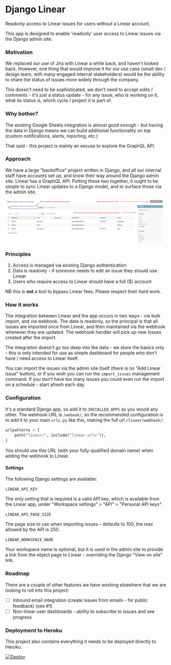 # Django Linear

Readonly access to Linear issues for users without a Linear account.

This app is designed to enable 'readonly' user access to Linear issues via the Django admin site.

### Motivation

We replaced our use of Jira with Linear a while back, and haven't looked back. However, one thing
that would improve it for our use case (small dev / design team, with many engaged internal
stakeholders) would be the ability to share the status of issues more widely through the company.

This doesn't need to be sophisticated, we don't need to accept edits / comments - it's just a status
update - for any issue, who is working on it, what its status is, which cycle / project it is part
of.

### Why bother?

The existing Google Sheets integration is almost good enough - but having the data in Django means
we can build additional functionality on top (custom notifications, alerts, reporting, etc.)

That said - this project is mainly an excuse to explore the GraphQL API.

### Approach

We have a large "backoffice" project written in Django, and all our internal staff have accounts set
up, and know their way around the Django admin site. Linear has a GraphQL API. Putting these two
together, it ought to be simple to sync Linear updates to a Django model, and to surface those via
the admin site.

![Screenshot of admin site](https://raw.githubusercontent.com/yunojuno/django-linear/master/screenshots/issue-list-view.png)

### Principles

1. Access is managed via existing Django authentication
1. Data is readonly - if someone needs to edit an issue they should use Linear
1. Users who require access to Linear should have a full ($) account

NB this is **not** a tool to bypass Linear fees. Please respect their hard work.

### How it works

The integration between Linear and the app occurs in two ways - via bulk import, and via webhook.
The data is readonly, so the principal is that all issues are imported once from Linear, and then
maintained via the webhook whenever they are updated. The webhook handler will pick up new Issues
created after the import.

The integration doesn't go too deep into the data - we store the basics only - this is only intended
for use as simple dashboard for people who don't have / need access to Linear itself.

You can import the issues via the admin site itself (there is no "Add Linear issue" button), or if
you wish you can run the `import_issues` management command. If you don't have too many issues you
could even run the import on a schedule - start afresh each day.

### Configuration

It's a standard Django app, so add it to `INSTALLED_APPS` as you would any other. The webhook URL is
`/webook/`, so the recommended configuration is to add it to your main `urls.py` like this, making
the full url `/linear/webhook/`:

```python
urlpatterns = [
    path("linear/", include("linear.urls")),
]
```

You should use this URL (with your fully-qualified domain name) when adding the webhook to Linear.

#### Settings

The following Django settings are available:

`LINEAR_API_KEY`

The only setting that is required is a valid API key, which is available from the Linear app, under
"Workspace settings" > "API" > "Personal API keys".

`LINEAR_API_PAGE_SIZE`

The page size to use when importing issues - defaults to 100, the max allowed by the API is 250.

`LINEAR_WORKSPACE_NAME`

Your workspace name is optional, but it is used in the admin site to provide a link from the object
page to Linear - overriding the Django "View on site" link.

### Roadmap

There are a couple of other features we have working elsewhere that we are looking to roll into
this project:

- [ ] Inbound email integration (create issues from emails - for public feedback) (see #1)
- [ ] Non-linear user dashboards - ability to subscribe to issues and see progress

### Deployment to Heroku

This project also contains everything it needs to be deployed directly to Heroku.

[![Deploy](https://www.herokucdn.com/deploy/button.svg)](https://heroku.com/deploy)
